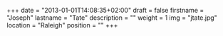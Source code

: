 +++
date = "2013-01-01T14:08:35+02:00"
draft = false
firstname = "Joseph"
lastname = "Tate"
description = ""
weight = 1
img = "jtate.jpg"
location = "Raleigh"
position = ""
+++
